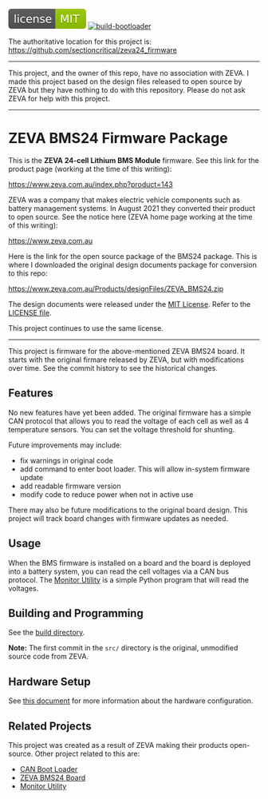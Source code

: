 [![](doc/img/license-badge.svg)](https://opensource.org/licenses/MIT)
[![build-bootloader](https://github.com/sectioncritical/zeva24_firmware/actions/workflows/build.yml/badge.svg)](https://github.com/sectioncritical/zeva24_firmware/actions/workflows/build.yml)


The authoritative location for this project is:
https://github.com/sectioncritical/zeva24_firmware

* * * * *

This project, and the owner of this repo, have no association with ZEVA. I made
this project based on the design files released to open source by ZEVA but they
have nothing to do with this repository. Please do not ask ZEVA for help with
this project.

* * * * *

ZEVA BMS24 Firmware Package
===========================

This is the **ZEVA 24-cell Lithium BMS Module** firmware. See this link for
the product page (working at the time of this writing):

https://www.zeva.com.au/index.php?product=143

ZEVA was a company that makes electric vehicle components such as battery
management systems. In August 2021 they converted their product to open source.
See the notice here (ZEVA home page working at the time of this writing):

https://www.zeva.com.au

Here is the link for the open source package of the BMS24 package. This is
where I downloaded the original design documents package for conversion to this
repo:

https://www.zeva.com.au/Products/designFiles/ZEVA_BMS24.zip

The design documents were released under the [MIT License](https://choosealicense.com/licenses/mit/).
Refer to the [LICENSE file](LICENSE.txt).

This project continues to use the same license.

* * * * *

This project is firmware for the above-mentioned ZEVA BMS24 board. It starts
with the original firmare released by ZEVA, but with modifications over time.
See the commit history to see the historical changes.

Features
--------

No new features have yet been added. The original firmware has a simple CAN
protocol that allows you to read the voltage of each cell as well as 4
temperature sensors. You can set the voltage threshold for shunting.

Future improvements may include:

- fix warnings in original code
- add command to enter boot loader. This will allow in-system firmware update
- add readable firmware version
- modify code to reduce power when not in active use

There may also be future modifications to the original board design. This
project will track board changes with firmware updates as needed.

Usage
-----

When the BMS firmware is installed on a board and the board is deployed into
a battery system, you can read the cell voltages via a CAN bus protocol. The
[Monitor Utility](https://github.com/sectioncritical/zeva12can) is a simple
Python program that will read the voltages.

Building and Programming
------------------------

See the [build directory](build).

**Note:** The first commit in the `src/` directory is the original, unmodified
source code from ZEVA.

Hardware Setup
--------------

See [this document](docs/dev_hardware.md) for more information about the
hardware configuration.

Related Projects
----------------

This project was created as a result of ZEVA making their products open-source.
Other project related to this are:

- [CAN Boot Loader](https://github.com/sectioncritical/atmega_can_bootloader)
- [ZEVA BMS24 Board](https://github.com/sectioncritical/zeva24_board)
- [Monitor Utility](https://github.com/sectioncritical/zeva12can)
